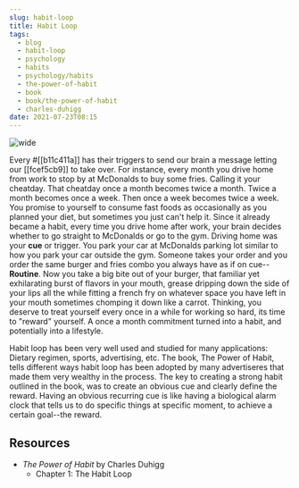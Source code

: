 ```yaml
---
slug: habit-loop
title: Habit Loop
tags:
  - blog
  - habit-loop
  - psychology
  - habits
  - psychology/habits
  - the-power-of-habit
  - book
  - book/the-power-of-habit
  - charles-duhigg
date: 2021-07-23T08:15
---
```



![wide](https://live.staticflickr.com/8330/8103644112_917b0c67bb_c.jpg "image from Flickr (cc)")

Every #[[b11c411a]] has their triggers to send our brain a message letting our
[[fcef5cb9]] to take over. For instance, every month you drive home from work to
stop by at McDonalds to buy some fries. Calling it your cheatday.  That cheatday
once a month becomes twice a month. Twice a month becomes once a week.  Then
once a week becomes twice a week. You promise to yourself to consume fast foods
as occasionally as you planned your diet, but sometimes you just can't help it.
Since it already became a habit, every time you drive home after work, your
brain decides whether to go straight to McDonalds or go to the gym. Driving home
was your **cue** or trigger. You park your car at McDonalds parking lot similar
to how you park your car outside the gym. Someone takes your order and you order
the same burger and fries combo you always have as if on cue--**Routine**. Now
you take a big bite out of your burger, that familiar yet exhilarating burst of
flavors in your mouth, grease dripping down the side of your lips all the while
fitting a french fry on whatever space you have left in your mouth sometimes
chomping it down like a carrot. Thinking, you deserve to treat yourself every
once in a while for working so hard, its time to "reward" yourself. A once
a month commitment turned into a habit, and potentially into a lifestyle.

Habit loop has been very well used and studied for many applications: Dietary
regimen, sports, advertising, etc. The book, The Power of Habit, tells different
ways habit loop has been adopted by many advertiseres that made them very
wealthy in the process. The key to creating a strong habit outlined in the book,
was to create an obvious cue and clearly define the reward. Having an obvious
recurring cue is like having a biological alarm clock that tells us to do
specific things at specific moment, to achieve a certain goal--the reward.

## Resources

- _The Power of Habit_ by Charles Duhigg
  - Chapter 1: The Habit Loop


